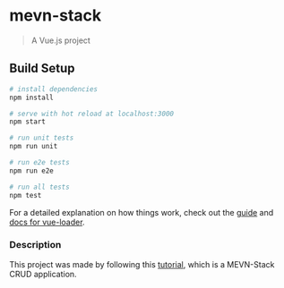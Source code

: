 # mevn-stack

> A Vue.js project

## Build Setup

``` bash
# install dependencies
npm install

# serve with hot reload at localhost:3000
npm start

# run unit tests
npm run unit

# run e2e tests
npm run e2e

# run all tests
npm test
```

For a detailed explanation on how things work, check out the [guide](http://vuejs-templates.github.io/webpack/) and [docs for vue-loader](http://vuejs.github.io/vue-loader).

### Description

This project was made by following this [tutorial](https://www.djamware.com/post/5a1b779f80aca75eadc12d6e/mongo-express-vue-nodejs-mevn-stack-crud-web-application), which is a MEVN-Stack CRUD application. 
